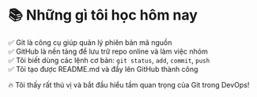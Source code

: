 # 📚 Những gì tôi học hôm nay

✅ Git là công cụ giúp quản lý phiên bản mã nguồn  
✅ GitHub là nền tảng để lưu trữ repo online và làm việc nhóm  
✅ Tôi biết dùng các lệnh cơ bản: `git status`, `add`, `commit`, `push`  
✅ Tôi tạo được README.md và đẩy lên GitHub thành công  

🔥 Tôi thấy rất thú vị và bắt đầu hiểu tầm quan trọng của Git trong DevOps!
